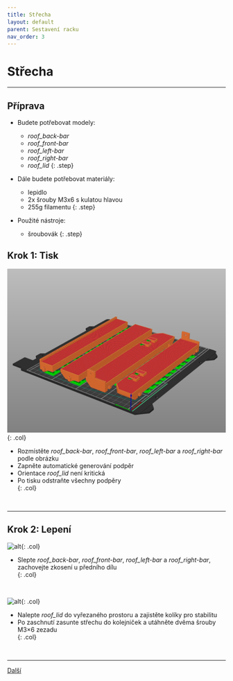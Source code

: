 ```yaml
---
title: Střecha
layout: default
parent: Sestavení racku
nav_order: 3
---
```


# Střecha

---

## **Příprava**

- Budete potřebovat modely:
    - *roof_back-bar*
    - *roof_front-bar*
    - *roof_left-bar*
    - *roof_right-bar*
    - *roof_lid*
{: .step}

- Dále budete potřebovat materiály:
  - lepidlo
  - 2x šrouby M3x6 s kulatou hlavou
  - 255g filamentu
{: .step}

- Použité nástroje:
  - šroubovák
{: .step}

## **Krok 1:** Tisk

![alt](/images/roof_print1.png){: .col}
- Rozmístěte *roof_back-bar*, *roof_front-bar*, *roof_left-bar* a *roof_right-bar* podle obrázku  
- Zapněte automatické generování podpěr  
- Orientace *roof_lid* není kritická  
- Po tisku odstraňte všechny podpěry  
{: .col}
<br style="clear: left;" />

---

## **Krok 2:** Lepení

![alt](/images/P1470444.JPG){: .col}
- Slepte *roof_back-bar*, *roof_front-bar*, *roof_left-bar* a *roof_right-bar*, zachovejte zkosení u předního dílu  
{: .col}
<br style="clear: left;" />

![alt](/images/P1470448.JPG){: .col}
- Nalepte *roof_lid* do vyřezaného prostoru a zajistěte kolíky pro stabilitu  
- Po zaschnutí zasunte střechu do kolejniček a utáhněte dvěma šrouby M3×6 zezadu  
{: .col}
<br style="clear: left;" />

---

[Další](../../raspberry-pi-5-modul)
